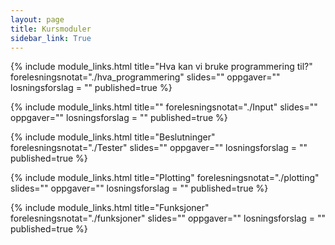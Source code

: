 ```yaml
---
layout: page
title: Kursmoduler
sidebar_link: True
---
```




{% include module_links.html 
title="Hva kan vi bruke programmering til?" 
forelesningsnotat="./hva_programmering" 
slides="" 
oppgaver=""
losningsforslag = ""
published=true
%}


{% include module_links.html 
title="" 
forelesningsnotat="./Input" 
slides="" 
oppgaver=""
losningsforslag = ""
published=true
%}

{% include module_links.html 
title="Beslutninger" 
forelesningsnotat="./Tester" 
slides="" 
oppgaver=""
losningsforslag = ""
published=true
%}



{% include module_links.html 
title="Plotting" 
forelesningsnotat="./plotting" 
slides="" 
oppgaver=""
losningsforslag = ""
published=true
%}


{% include module_links.html 
title="Funksjoner" 
forelesningsnotat="./funksjoner" 
slides="" 
oppgaver=""
losningsforslag = ""
published=true
%}
